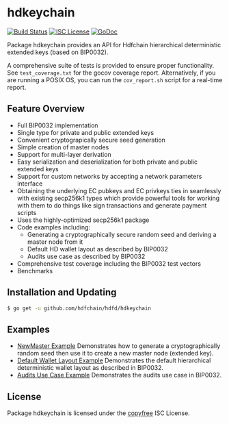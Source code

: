 hdkeychain
==========

[![Build Status](https://github.com/hdfchain/hdfd/workflows/Build%20and%20Test/badge.svg)](https://github.com/hdfchain/hdfd/actions)
[![ISC License](https://img.shields.io/badge/license-ISC-blue.svg)](http://copyfree.org)
[![GoDoc](https://img.shields.io/badge/godoc-reference-blue.svg)](https://godoc.org/github.com/hdfchain/hdfd/hdkeychain)

Package hdkeychain provides an API for Hdfchain hierarchical deterministic
extended keys (based on BIP0032).

A comprehensive suite of tests is provided to ensure proper functionality.  See
`test_coverage.txt` for the gocov coverage report.  Alternatively, if you are
running a POSIX OS, you can run the `cov_report.sh` script for a real-time
report.

## Feature Overview

- Full BIP0032 implementation
- Single type for private and public extended keys
- Convenient cryptograpically secure seed generation
- Simple creation of master nodes
- Support for multi-layer derivation
- Easy serialization and deserialization for both private and public extended
  keys
- Support for custom networks by accepting a network parameters interface
- Obtaining the underlying EC pubkeys and EC privkeys ties in seamlessly with
  existing secp256k1 types which provide powerful tools for working with them to
  do things like sign transactions and generate payment scripts
- Uses the highly-optimized secp256k1 package
- Code examples including:
  - Generating a cryptographically secure random seed and deriving a master node
    from it
  - Default HD wallet layout as described by BIP0032
  - Audits use case as described by BIP0032
- Comprehensive test coverage including the BIP0032 test vectors
- Benchmarks

## Installation and Updating

```bash
$ go get -u github.com/hdfchain/hdfd/hdkeychain
```

## Examples

* [NewMaster Example](https://godoc.org/github.com/hdfchain/hdfd/hdkeychain#example-package--NewMaster)
  Demonstrates how to generate a cryptographically random seed then use it to
  create a new master node (extended key).
* [Default Wallet Layout Example](https://godoc.org/github.com/hdfchain/hdfd/hdkeychain#example-package--DefaultWalletLayout)
  Demonstrates the default hierarchical deterministic wallet layout as described
  in BIP0032.
* [Audits Use Case Example](https://godoc.org/github.com/hdfchain/hdfd/hdkeychain#example-package--Audits)
  Demonstrates the audits use case in BIP0032.

## License

Package hdkeychain is licensed under the [copyfree](http://copyfree.org) ISC
License.

